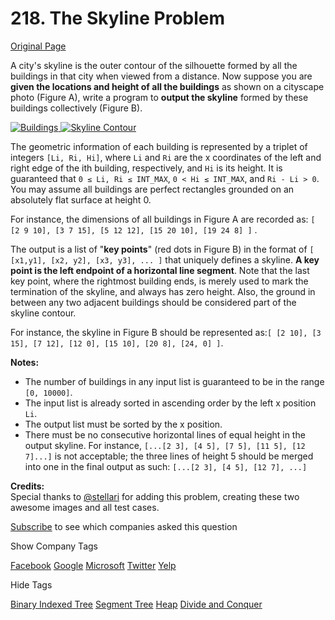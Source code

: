 # 218. The Skyline Problem

[Original Page](https://leetcode.com/problems/the-skyline-problem/)

A city's skyline is the outer contour of the silhouette formed by all the buildings in that city when viewed from a distance. Now suppose you are **given the locations and height of all the buildings** as shown on a cityscape photo (Figure A), write a program to **output the skyline** formed by these buildings collectively (Figure B).

[![Buildings](/static/images/problemset/skyline1.jpg) ](/static/images/problemset/skyline1.jpg)  [ ![Skyline Contour](/static/images/problemset/skyline2.jpg) ](/static/images/problemset/skyline2.jpg)  

The geometric information of each building is represented by a triplet of integers `[Li, Ri, Hi]`, where `Li` and `Ri` are the x coordinates of the left and right edge of the ith building, respectively, and `Hi` is its height. It is guaranteed that `0 ≤ Li, Ri ≤ INT_MAX`, `0 < Hi ≤ INT_MAX`, and `Ri - Li > 0`. You may assume all buildings are perfect rectangles grounded on an absolutely flat surface at height 0.

For instance, the dimensions of all buildings in Figure A are recorded as: `[ [2 9 10], [3 7 15], [5 12 12], [15 20 10], [19 24 8] ]` .

The output is a list of "**key points**" (red dots in Figure B) in the format of `[ [x1,y1], [x2, y2], [x3, y3], ... ]` that uniquely defines a skyline. **A key point is the left endpoint of a horizontal line segment**. Note that the last key point, where the rightmost building ends, is merely used to mark the termination of the skyline, and always has zero height. Also, the ground in between any two adjacent buildings should be considered part of the skyline contour.

For instance, the skyline in Figure B should be represented as:`[ [2 10], [3 15], [7 12], [12 0], [15 10], [20 8], [24, 0] ]`.

**Notes:**

*   The number of buildings in any input list is guaranteed to be in the range `[0, 10000]`.
*   The input list is already sorted in ascending order by the left x position `Li`.
*   The output list must be sorted by the x position.
*   There must be no consecutive horizontal lines of equal height in the output skyline. For instance, `[...[2 3], [4 5], [7 5], [11 5], [12 7]...]` is not acceptable; the three lines of height 5 should be merged into one in the final output as such: `[...[2 3], [4 5], [12 7], ...]`

**Credits:**  
Special thanks to [@stellari](https://oj.leetcode.com/discuss/user/stellari) for adding this problem, creating these two awesome images and all test cases.

<div>

[Subscribe](/subscribe/) to see which companies asked this question

</div>

<div>

<div id="company_tags" class="btn btn-xs btn-warning">Show Company Tags</div>

<span class="hidebutton">[Facebook](/company/facebook/) [Google](/company/google/) [Microsoft](/company/microsoft/) [Twitter](/company/twitter/) [Yelp](/company/yelp/)</span></div>

<div>

<div id="tags" class="btn btn-xs btn-warning">Hide Tags</div>

<span class="hidebutton" style="display: inline;">[Binary Indexed Tree](/tag/binary-indexed-tree/) [Segment Tree](/tag/segment-tree/) [Heap](/tag/heap/) [Divide and Conquer](/tag/divide-and-conquer/)</span></div>